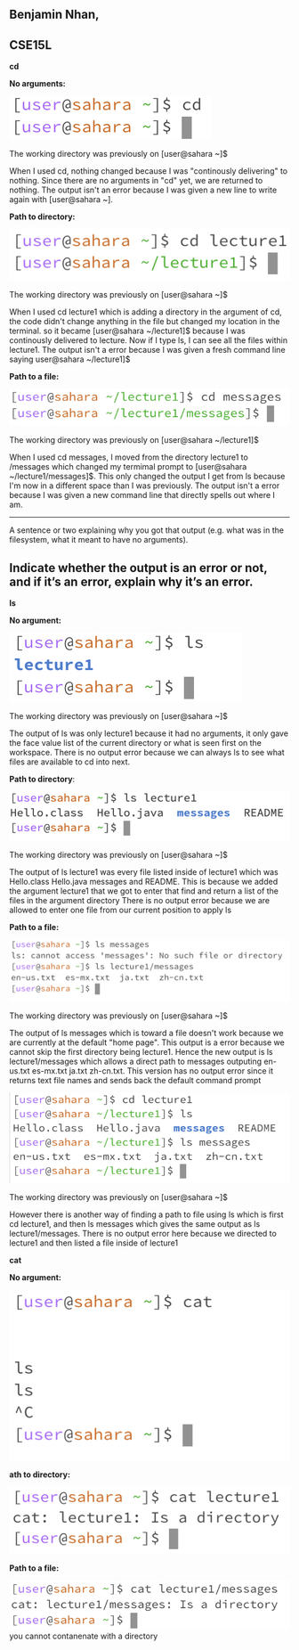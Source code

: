 ## Benjamin Nhan, 
## CSE15L

**cd**

**No arguments:**

![Image](cd1.png)

The working directory was previously on [user@sahara ~]$

When I used cd, nothing changed because I was "continously delivering" to nothing.
Since there are no arguments in "cd" yet, we are returned to nothing.
The output isn't an error because I was given a new line to write again with [user@sahara ~].

**Path to directory:**

![Image](cd2.png)

The working directory was previously on [user@sahara ~]$

When I used cd lecture1 which is adding a directory in the argument of cd, the code didn't change anything in the file but changed my location in the terminal. so it became [user@sahara ~/lecture1]$ because I was continously delivered to lecture. Now if I type ls, I can see all the files within lecture1.
The output isn't a error because I was given a fresh command line saying user@sahara ~/lecture1]$

**Path to a file:**

![Image](cd3.png)

The working directory was previously on [user@sahara ~/lecture1]$

When I used cd messages, I moved from the directory lecture1 to /messages which changed my termimal prompt to [user@sahara ~/lecture1/messages]$. This only changed the output I get from ls because I'm now in a different space than I was previously.
The output isn't a error because I was given a new command line that directly spells out where I am.


----------
A sentence or two explaining why you got that output (e.g. what was in the filesystem, what it meant to have no arguments).

Indicate whether the output is an error or not, and if it’s an error, explain why it’s an error.
-------

**ls**

**No argument:**

![Image](ls1.png)

The working directory was previously on [user@sahara ~]$

The output of ls was only lecture1 because it had no arguments, it only gave the face value list of the current directory or what is seen first on the workspace.
There is no output error because we can always ls to see what files are available to cd into next.

**Path to directory**:

![Image](ls2.png)

The working directory was previously on [user@sahara ~]$

The output of ls lecture1 was every file listed inside of lecture1 which was  Hello.class  Hello.java  messages and  README. This is because we added the argument lecture1 that we got to enter that find and return a list of the files in the argument directory
There is no output error because we are allowed to enter one file from our current position to apply ls

**Path to a file:**

![Image](ls3.png)

The working directory was previously on [user@sahara ~]$

The output of ls messages which is toward a file doesn't work because we are currently at the default "home page". This output is a error because we cannot skip the first directory being lecture1. Hence the new output is ls lecture1/messages which allows a direct path to messages outputing en-us.txt  es-mx.txt  ja.txt  zh-cn.txt. This version has no output error since it returns text file names and sends back the default command prompt

![Image](ls3.5.png)

The working directory was previously on [user@sahara ~]$

However there is another way of finding a path to file using ls which is first cd lecture1, and then ls messages which gives the same output as ls lecture1/messages. There is no output error here because we directed to lecture1 and then listed a file inside of lecture1


**cat**

**No argument:**

![Image](cat1.png)

**ath to directory:**

![Image](cat2.png)

**Path to a file:**

![Image](cat3.png)
you cannot contanenate with a directory 
